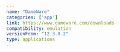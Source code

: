 ```yaml
---
name: "DameWare"
categories: ['app']
link: https://www.dameware.com/downloads
compatibility: emulation
versionFrom: "12.3.0.2"
type: applications
---
```


